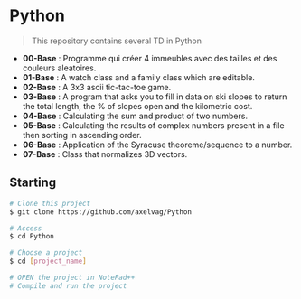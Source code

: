 # Python

> This repository contains several TD in Python

* **00-Base** : Programme qui créer 4 immeubles avec des tailles et des couleurs aleatoires.
* **01-Base** : A watch class and a family class which are editable.
* **02-Base** : A 3x3 ascii tic-tac-toe game.
* **03-Base** : A program that asks you to fill in data on ski slopes to return the total length, the % of slopes open and the kilometric cost.
* **04-Base** : Calculating the sum and product of two numbers.
* **05-Base** : Calculating the results of complex numbers present in a file then sorting in ascending order.
* **06-Base** : Application of the Syracuse theoreme/sequence to a number.
* **07-Base** : Class that normalizes 3D vectors.

## Starting ##

```bash
# Clone this project
$ git clone https://github.com/axelvag/Python

# Access
$ cd Python

# Choose a project
$ cd [project_name]

# OPEN the project in NotePad++
# Compile and run the project

```
